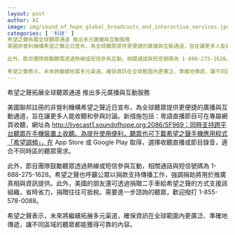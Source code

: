 ```yaml
---
layout: post
author: AI
image: img/sound_of_hope_global_broadcasts_and_interactive_services.jpg
categories: [ '科技' ]
希望之聲拓展全球聽眾通道 推出多元廣播與互動服務
美國非營利機構希望之聲近日宣布，為全球聽眾提供更便捷的廣播與互動通道，旨在讓更多人能收聽和參與討論。新措施包括：粵語直播節目可在專屬網頁收聽，網址為 http://livecast1.soundofhope.org:2086/SF969；同時支持跨平台聽眾在手機裝置上收聽。為提升使用便利，聽眾也可下載希望之聲手機應用程式「希望調頻」，在 App Store 或 Google Play 取得，選擇收聽直播或節目錄音，適合不同時區的聽眾需求。

此外，節目團隊鼓勵聽眾透過熱線或短信參與互動，相關通話與短信號碼為 1-888-275-1628。希望之聲也呼籲公眾以捐款支持傳播工作，強調捐助將用於推廣真相與資訊提供。此外，美國的朋友還可透過捐贈二手車給希望之聲的方式支援該組織，省時省力，捐贈往往可抵稅。需要進一步諮詢的聽眾，歡迎撥打 1-855-578-0088。

希望之聲表示，未來將繼續拓展多元渠道，確保資訊在全球範圍內更廣泛、準確地傳遞，讓不同區域的聽眾都能獲得可靠的內容。"
---
```

希望之聲拓展全球聽眾通道 推出多元廣播與互動服務

美國聯邦註冊的非營利機構希望之聲近日宣布，為全球聽眾提供更便捷的廣播與互動通道，旨在讓更多人能收聽和參與討論。新措施包括：粵語直播節目可在專屬網頁收聽，網址為 http://livecast1.soundofhope.org:2086/SF969；同時支持跨平台聽眾在手機裝置上收聽。為提升使用便利，聽眾也可下載希望之聲手機應用程式「希望調頻」，在 App Store 或 Google Play 取得，選擇收聽直播或節目錄音，適合不同時區的聽眾需求。

此外，節目團隊鼓勵聽眾透過熱線或短信參與互動，相關通話與短信號碼為 1-888-275-1628。希望之聲也呼籲公眾以捐款支持傳播工作，強調捐助將用於推廣真相與資訊提供。此外，美國的朋友還可透過捐贈二手車給希望之聲的方式支援該組織，省時省力，捐贈往往可抵稅。需要進一步諮詢的聽眾，歡迎撥打 1-855-578-0088。

希望之聲表示，未來將繼續拓展多元渠道，確保資訊在全球範圍內更廣泛、準確地傳遞，讓不同區域的聽眾都能獲得可靠的內容。